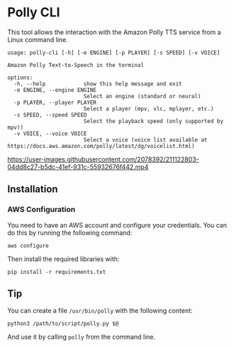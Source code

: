 # Polly CLI

This tool allows the interaction with the Amazon Polly TTS service from a Linux command line.

```
usage: polly-cli [-h] [-e ENGINE] [-p PLAYER] [-s SPEED] [-v VOICE]

Amazon Polly Text-to-Speech in the terminal

options:
  -h, --help            show this help message and exit
  -e ENGINE, --engine ENGINE
                        Select an engine (standard or neural)
  -p PLAYER, --player PLAYER
                        Select a player (mpv, vlc, mplayer, etc.)
  -s SPEED, --speed SPEED
                        Select the playback speed (only supported by mpv))
  -v VOICE, --voice VOICE
                        Select a voice (voice list available at https://docs.aws.amazon.com/polly/latest/dg/voicelist.html)
```

https://user-images.githubusercontent.com/2078392/211122803-04dd8c27-b5dc-41ef-931c-55932676f442.mp4

## Installation

### AWS Configuration
You need to have an AWS account and configure your credentials. You can do this by running the following command:

`aws configure`

Then install the required libraries with:

`pip install -r requirements.txt`

## Tip

You can create a file `/usr/bin/polly` with the following content:

`python3 /path/to/script/polly.py $@`

And use it by calling `polly` from the command line.
